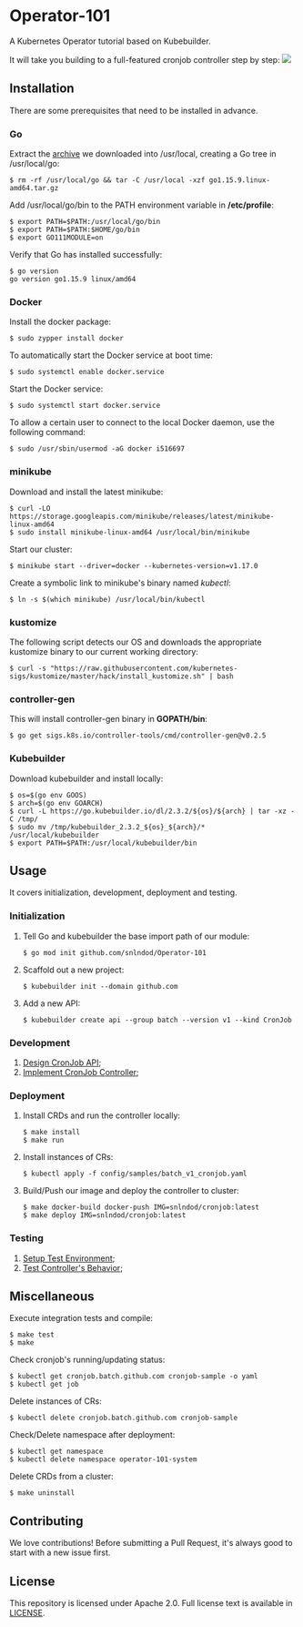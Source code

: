 # Operator-101
A Kubernetes Operator tutorial based on Kubebuilder.

It will take you building to a full-featured cronjob controller step by step:
![](https://github.com/snlndod/mPOST/blob/master/Operator-101/00.png)

## Installation
There are some prerequisites that need to be installed in advance.

### Go
Extract the [archive](https://golang.org/dl/) we downloaded into /usr/local, creating a Go tree in /usr/local/go:
```
$ rm -rf /usr/local/go && tar -C /usr/local -xzf go1.15.9.linux-amd64.tar.gz
```

Add /usr/local/go/bin to the PATH environment variable in **/etc/profile**:
```
$ export PATH=$PATH:/usr/local/go/bin
$ export PATH=$PATH:$HOME/go/bin
$ export GO111MODULE=on
```

Verify that Go has installed successfully:
```
$ go version
go version go1.15.9 linux/amd64
```

### Docker
Install the docker package:
```
$ sudo zypper install docker
```

To automatically start the Docker service at boot time:
```
$ sudo systemctl enable docker.service
```

Start the Docker service:
```
$ sudo systemctl start docker.service
```

To allow a certain user to connect to the local Docker daemon, use the following command:
```
$ sudo /usr/sbin/usermod -aG docker i516697
```

### minikube
Download and install the latest minikube:
```
$ curl -LO https://storage.googleapis.com/minikube/releases/latest/minikube-linux-amd64
$ sudo install minikube-linux-amd64 /usr/local/bin/minikube
```

Start our cluster:
```
$ minikube start --driver=docker --kubernetes-version=v1.17.0
```

Create a symbolic link to minikube's binary named _kubectl_:
```
$ ln -s $(which minikube) /usr/local/bin/kubectl
```

### kustomize
The following script detects our OS and downloads the appropriate kustomize binary to our current working directory:
```
$ curl -s "https://raw.githubusercontent.com/kubernetes-sigs/kustomize/master/hack/install_kustomize.sh" | bash
```

### controller-gen
This will install controller-gen binary in **GOPATH/bin**:
```
$ go get sigs.k8s.io/controller-tools/cmd/controller-gen@v0.2.5
```

### Kubebuilder
Download kubebuilder and install locally:
```
$ os=$(go env GOOS)
$ arch=$(go env GOARCH)
$ curl -L https://go.kubebuilder.io/dl/2.3.2/${os}/${arch} | tar -xz -C /tmp/
$ sudo mv /tmp/kubebuilder_2.3.2_${os}_${arch}/* /usr/local/kubebuilder
$ export PATH=$PATH:/usr/local/kubebuilder/bin
```

## Usage
It covers initialization, development, deployment and testing.

### Initialization 
1. Tell Go and kubebuilder the base import path of our module:
    ```
    $ go mod init github.com/snlndod/Operator-101
    ```
2. Scaffold out a new project:
    ```
    $ kubebuilder init --domain github.com
    ```
3. Add a new API:
    ```
    $ kubebuilder create api --group batch --version v1 --kind CronJob
    ```

### Development
1. [Design CronJob API](https://github.com/snlndod/Operator-101/blob/main/api/v1/cronjob_types.go);
2. [Implement CronJob Controller](https://github.com/snlndod/Operator-101/blob/main/controllers/cronjob_controller.go);

### Deployment
1. Install CRDs and run the controller locally:
    ```
    $ make install
    $ make run
    ```
2. Install instances of CRs:
    ```
    $ kubectl apply -f config/samples/batch_v1_cronjob.yaml
    ```
3. Build/Push our image and deploy the controller to cluster:
    ```
    $ make docker-build docker-push IMG=snlndod/cronjob:latest
    $ make deploy IMG=snlndod/cronjob:latest
    ```

### Testing
1. [Setup Test Environment](https://github.com/snlndod/Operator-101/blob/main/controllers/suite_test.go);
2. [Test Controller's Behavior](https://github.com/snlndod/Operator-101/blob/main/controllers/suite_test.go);

## Miscellaneous
Execute integration tests and compile:
```
$ make test
$ make
```

Check cronjob's running/updating status:
```
$ kubectl get cronjob.batch.github.com cronjob-sample -o yaml
$ kubectl get job
```

Delete instances of CRs:
```
$ kubectl delete cronjob.batch.github.com cronjob-sample
```

Check/Delete namespace after deployment:
```
$ kubectl get namespace
$ kubectl delete namespace operator-101-system
```

Delete CRDs from a cluster:
```
$ make uninstall
```

## Contributing
We love contributions! Before submitting a Pull Request, it's always good to start with a new issue first.

## License
This repository is licensed under Apache 2.0. Full license text is available in [LICENSE](https://github.com/snlndod/Operator-101/blob/main/LICENSE).
